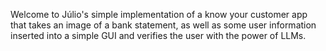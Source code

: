 Welcome to Júlio's simple implementation of a know your customer app that takes an image of a bank statement, as well as some user information inserted into a simple GUI and verifies the user with the power of LLMs. 